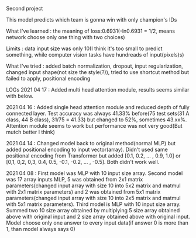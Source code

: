 Second project

This model predicts which team is gonna win with only champion's IDs

What I've learned : the meaning of loss:0.6931(-ln0.6931 = 1/2, means network choose only one thing with two choices)

Limits : data input size was only 10(I think it's too small to predict something, while computer vision tasks have hundreads of input(pixels)s)

What I've tried : added batch normalization, dropout, input regularization, changed input shape(not size the style(?)), tried to use shortcut method but failed to apply, positional encoding

LOGs
2021 04 17 : Added multi head attention module, results seems similar with below.

2021 04 16 : Added single head attention module and reduced depth of fully connected layer. Test accuracy was always 41.33% before(75 test sets(31 A class, 44 B class), 31/75 = 41.33) but changed to 52%, sometimes 43.xx%. Attention module seems to work but performance was not very good(But mutch better I think)

2021 04 14 : Changed model back to original method(normal MLP) but added positional encoding to input vector(array). Didn't used same positional encoding from Transformer but added [0.1, 0.2, ... , 0.9, 1.0] or [0,1, 0,2, 0,3, 0.4, 0.5, -0.1, -0.2, ... , -0.5]. Both didn't work well.

2021 04 08 : First model was MLP with 10 input size array. Second model was 17 array inputs MLP, 5 was obtained from 2x1 matrix parameters(changed input array with size 10 into 5x2 matrix and matmul with 2x1 matrix parameters) and 2 was obtained from 5x1 matrix parameters(changed input array with size 10 into 2x5 matrix and matmul with 5x1 matrix parameters).
Third model is MLP with 10 input size array. Summed two 10 size array obtained by multiplying 5 size array obtained above with original input and 2 size array obtained above with original input.
Model choose only one answer to every input data(if answer 0 is more than 1, than model always says 0)
